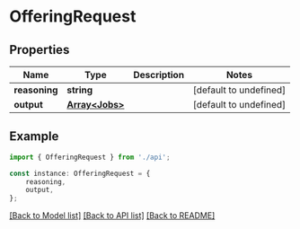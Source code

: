 # OfferingRequest


## Properties

Name | Type | Description | Notes
------------ | ------------- | ------------- | -------------
**reasoning** | **string** |  | [default to undefined]
**output** | [**Array&lt;Jobs&gt;**](Jobs.md) |  | [default to undefined]

## Example

```typescript
import { OfferingRequest } from './api';

const instance: OfferingRequest = {
    reasoning,
    output,
};
```

[[Back to Model list]](../README.md#documentation-for-models) [[Back to API list]](../README.md#documentation-for-api-endpoints) [[Back to README]](../README.md)
